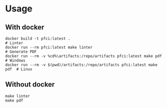 # Usage

## With docker

```text
docker build -t pfci:latest .
# Linter
docker run --rm pfci:latest make linter
# Generate PDF
docker run --rm -v %cd%\artifacts:/repo/artifacts pfci:latest make pdf    # Windows
docker run --rm -v $(pwd)/artifacts:/repo/artifacts pfci:latest make pdf  # Linux
```

## Without docker

```text
make linter
make pdf
```
